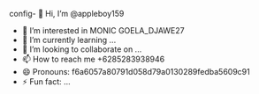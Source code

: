 config- 👋 Hi, I’m @appleboy159
- 👀 I’m interested in MONIC    GOELA_DJAWE27
- 🌱 I’m currently learning ...
- 💞️ I’m looking to collaborate on ...
- 📫 How to reach me +6285283938946
- 😄 Pronouns: f6a6057a80791d058d79a0130289fedba5609c91
- ⚡ Fun fact: ...

<!---
appleboy159/appleboy159 is a ✨ special ✨ repository because its `README.md` (this file) appears on your GitHub profile.
You can click the Preview link to take a look at your var camera = window.FontAwesome.icon({ prefix: 'fas', iconName: 'camera' })
GOELA_DJAWE27
#